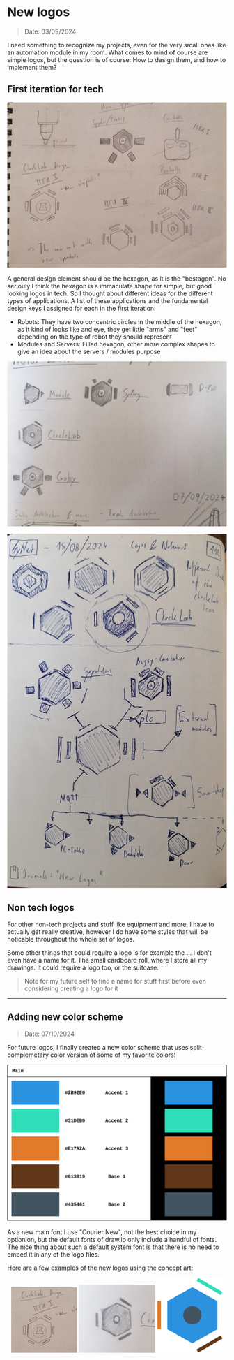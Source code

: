 # New logos

> Date: 03/09/2024

I need something to recognize my projects, even for the very small ones like an automation module in my room. What comes to mind of course are simple logos, but the question is of course: How to design them, and how to implement them?

## First iteration for tech

![First concept art](concept/1_logos_concept_art.jpg)

A general design element should be the hexagon, as it is the "bestagon". No seriouly I think the hexagon is a immaculate shape for simple, but good looking logos in tech. So I thought about different ideas for the different types of applications. A list of these applications and the fundamental design keys I assigned for each in the first iteration:

- Robots: They have two concentric circles in the middle of the hexagon, as it kind of looks like and eye, they get little "arms" and "feet" depending on the type of robot they should represent
- Modules and Servers: Filled hexagon, other more complex shapes to give an idea about the servers / modules purpose

![Final logos](concept/2_final_logos.jpg)

![More logos](concept/3_more_logos.jpg)

## Non tech logos

For other non-tech projects and stuff like equipment and more, I have to actually get really creative, however I do have some styles that will be noticable throughout the whole set of logos. 

Some other things that could require a logo is for example the ... I don't even have a name for it. The small cardboard roll, where I store all my drawings. It could require a logo too, or the suitcase.

> Note for my future self to find a name for stuff first before even considering creating a logo for it

--------------------------------------------------------------------------------------------

## Adding new color scheme

> Date: 07/10/2024

For future logos, I finally created a new color scheme that uses split-complemetary color version of some of my favorite colors!

![The new main color scheme](other/sy_color_schemes.svg)

As a new main font I use "Courier New", not the best choice in my optionion, but the default fonts of draw.io only include a handful of fonts. The nice thing about such a default system font is that there is no need to embed it in any of the logo files. 

Here are a few examples of the new logos using the concept art:

<p align="middle">
    <img src="concept/4_comparisions/1_circlelab_1.jpg" width="30%"/>
    <img src="concept/4_comparisions/1_circlelab_2.jpg" width="35%"/>
    <img src="concept/4_comparisions/1_circlelab_3.svg" width="30%"/>
</p>

